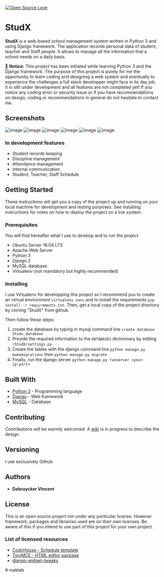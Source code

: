 [![Open Source Love](https://badges.frapsoft.com/os/v2/open-source.png?v=103)](https://github.com/ellerbrock/open-source-badges/)

# StudX

**StudX** is a web-based school management system written in Python 3 and using Django framework.
The application records personal data of student, teacher and Staff people. It allows to manage all the information that a school needs on a daily basis. 

:loudspeaker:
**Notice:** This project has been initiated while learning Python 3 and the Django framework. The purpose of this project is purely for me the opportunity to learn coding and designing a web system and eventually to experience the challenges a full stack developper might face in its day job. It is still under development and all features are not completed yet! If you notice any coding error or security issue or if you have recommendations on design, coding or recommendations in general do not hesitate to contact me. 

## Screenshots
![image](https://user-images.githubusercontent.com/6607633/59228669-b6591900-8bd8-11e9-854c-012cebd92d0e.png)
![image](https://user-images.githubusercontent.com/6607633/59228706-cec93380-8bd8-11e9-8746-88d6ba6833e8.png)
![image](https://user-images.githubusercontent.com/6607633/59228742-e4d6f400-8bd8-11e9-85bc-1257341b49c5.png)
![image](https://user-images.githubusercontent.com/6607633/59228919-56af3d80-8bd9-11e9-8154-afbda218d6e6.png)
![image](https://user-images.githubusercontent.com/6607633/59228606-890c6b00-8bd8-11e9-8949-16ebb0014900.png)
![image](https://user-images.githubusercontent.com/6607633/59386621-6b214080-8d67-11e9-9021-cf6968923c7a.png)

### In development features

* Student records keeping
* Discipline management
* Attendance management
* Internal communication
* Student, Teacher, Staff Schedule

## Getting Started

These instructions will get you a copy of the project up and running on your local machine for development and testing purposes. See installing instructions for notes on how to deploy the project on a live system.

### Prerequisites
You will find hereafter what I use to develop and to run the project
* Ubuntu Server 16.04 LTS 
* Apache Web Server
* Python 3
* Django 2
* MySQL database
* Virtualenv (not mandatory but highly recommended)

### Installing
I use Virtualenv for developping this project so I recommend you to create an virtual environment `virtualenv venv` and to install the requirements `pip install -r requirements.txt`. Then, get a local copy of the project directory by cloning "StudX" from github.

Then follow these steps:
1. create the database by typing in mysql command line `create database Studx_database`
2. Provide the required information to the `DATABASES` dictionnary by editing `/StudX/settings.py`
3. Create the tables with the django command line `python manage.py makemigrations` then `python manage.py migrate`
4. Finally, run the django server `python manage.py runserver <your-ip:port>`

## Built With

* [Python 3](https://www.python.org/downloads/) - Programming language
* [Django](https://www.djangoproject.com/) - Web framework 
* [MySQL](https://www.mysql.com/) - Database


## Contributing
Contributions will be warmly welcomed. 
A [wiki](https://github.com/ghrimx/StudX/wiki) is in progress to describe the design. 

## Versioning
I use exclusively Github

## Authors

* **Debruycker Vincent**

## License

This is an open source project not under any particular license.
However framework, packages and librairies used are on their own licenses. Be aware of this if you intend to use part of this project for your own project.

### List of licensed resources 
* [CodyHouse - Schedule template](https://github.com/CodyHouse/schedule-template.git)
* [TinyMCE - HTML editor package](https://www.tiny.cloud/)
* [django-widget-tweaks](https://pypi.org/project/django-widget-tweaks/)





#   m a k t a b  
 